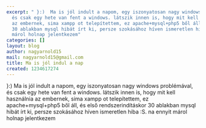```yaml
---
excerpt: " }:)  Ma is jól indult a napom, egy iszonyatosan nagy windows problémával,
  és csak egy hete van fent a windows. látszik innen is, hogy mit kell használnia
  az embernek, sima xampp ot telepítettem, ez apache+mysql+php5 ből áll, és első rendszerindításkor
  30 ablakban mysql hibát írt ki, persze szokásához híven ismeretlen hiba :S. na ennyit
  márol holnap jelentkezem"
categories: []
layout: blog
author: nagyarnold15
mail: nagyarnold15@gmail.com
title: Ma is jól indul a nap
created: 1234617274
---
```

 }:)  Ma is jól indult a napom, egy iszonyatosan nagy windows problémával, és csak egy hete van fent a windows. látszik innen is, hogy mit kell használnia az embernek, sima xampp ot telepítettem, ez apache+mysql+php5 ből áll, és első rendszerindításkor 30 ablakban mysql hibát írt ki, persze szokásához híven ismeretlen hiba :S. na ennyit márol holnap jelentkezem
